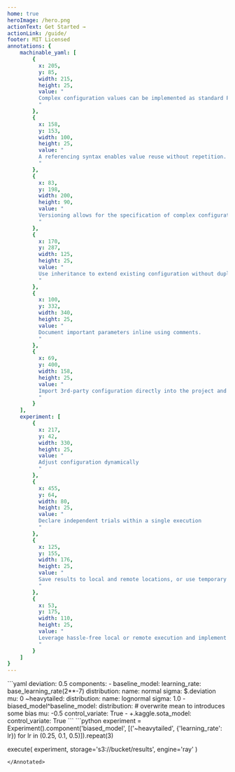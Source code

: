 ```yaml
---
home: true
heroImage: /hero.png
actionText: Get Started →
actionLink: /guide/
footer: MIT Licensed
annotations: {
    machinable_yaml: [
        {
          x: 205, 
          y: 85, 
          width: 215,
          height: 25, 
          value: "
          Complex configuration values can be implemented as standard Python methods and directly called in-place.
          "
        },
        {
          x: 158, 
          y: 153, 
          width: 100,
          height: 25, 
          value: "
          A referencing syntax enables value reuse without repetition.
          "
        },
        {
          x: 83, 
          y: 198, 
          width: 200,
          height: 90, 
          value: "
          Versioning allows for the specification of complex configuration patterns that can be swapped in and out efficiently.
          "
        },
        {
          x: 170, 
          y: 287, 
          width: 125,
          height: 25, 
          value: "
          Use inheritance to extend existing configuration without duplication.
          "
        },
        {
          x: 100, 
          y: 332, 
          width: 340,
          height: 25, 
          value: "
          Document important parameters inline using comments.
          "
        },
        {
          x: 69, 
          y: 400, 
          width: 158,
          height: 25, 
          value: "
          Import 3rd-party configuration directly into the project and adapt it to your needs
          "
        }
    ],
    experiment: [
        {
          x: 217, 
          y: 42, 
          width: 330,
          height: 25, 
          value: "
          Adjust configuration dynamically
          "
        },
        {
          x: 455, 
          y: 64, 
          width: 80,
          height: 25, 
          value: "
          Declare independent trials within a single execution
          "
        },
        {
          x: 125, 
          y: 155, 
          width: 176,
          height: 25, 
          value: "
          Save results to local and remote locations, or use temporary store during development
          "
        },
        {
          x: 53, 
          y: 175, 
          width: 110,
          height: 25, 
          value: "
          Leverage hassle-free local or remote execution and implement your own 
          "
        }
    ]
}
---
```


<Annotated name="machinable_yaml" :debug="false">
```yaml
deviation: 0.5
components:
    - baseline_model:
        learning_rate: base_learning_rate(2**-7)
        distribution:
          name: normal
          sigma: $.deviation
          mu: 0
        ~heavytailed:
          distribution:
            name: lognormal
            sigma: 1.0
    - biased_model^baseline_model:
        distribution:
          # overwrite mean to introduces some bias
          mu: -0.5
        control_variate: True
    - +.kaggle.sota_model:
        control_variate: True
```
</Annotated>

<Annotated name="experiment" :debug="false">
```python
experiment = Experiment().component('biased_model', 
                        [('~heavytailed', {'learning_rate': lr}) 
                        for lr in (0.25, 0.1, 0.5)]).repeat(3)

execute(
    experiment, 
    storage='s3://bucket/results', 
    engine='ray'
)
```
</Annotated>
